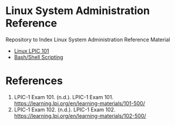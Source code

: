 # Linux System Administration Reference
Repository to Index Linux System Administration Reference Material

- [Linux LPIC 101](./lpic-101/Linux%20LPIC%20d164a7bad2d1425485d742e0f4d46f4f.md)
- [Bash/Shell Scripting](https://github.com/caetanoct/shell-scripting)

# References

1. LPIC-1 Exam 101. (n.d.). LPIC-1 Exam 101. https://learning.lpi.org/en/learning-materials/101-500/
2. LPIC-1 Exam 102. (n.d.). LPIC-1 Exam 102. https://learning.lpi.org/en/learning-materials/102-500/
